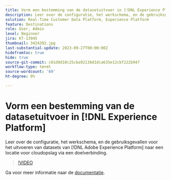 ```yaml
---
title: Vorm een bestemming van de datasetuitvoer in [!DNL Experience Platform]
description: Leer over de configuratie, het werkschema, en de gebruiksgevallen voor het uitvoeren van datasets van [!DNL Adobe Experience Platform] naar een locatie voor cloudopslag via een doelverbinding.
solution: Real-Time Customer Data Platform, Experience Platform
feature: Destinations
role: User, Admin
level: Beginner
jira: KT-13945
thumbnail: 3424392.jpg
last-substantial-update: 2023-09-27T00:00:00Z
hidefromtoc: true
hide: true
source-git-commit: c61d9d10c25cba92136d1dca635e12cbf222b947
workflow-type: tm+mt
source-wordcount: '69'
ht-degree: 0%

---
```


# Vorm een bestemming van de datasetuitvoer in [!DNL Experience Platform]

Leer over de configuratie, het werkschema, en de gebruiksgevallen voor het uitvoeren van datasets van [!DNL Adobe Experience Platform] naar een locatie voor cloudopslag via een doelverbinding.

>[!VIDEO](https://video.tv.adobe.com/v/3424392/?quality=12&learn=on)

Ga voor meer informatie naar de [documentatie](https://experienceleague.adobe.com/docs/experience-platform/destinations/ui/activate/export-datasets.html).
